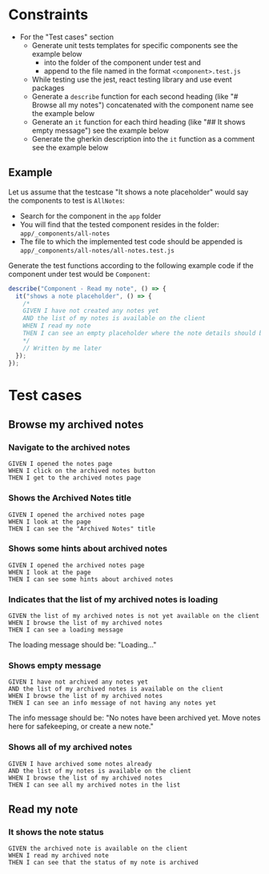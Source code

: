 # Constraints

- For the "Test cases" section
  - Generate unit tests templates for specific components see the example below
    - into the folder of the component under test and
    - append to the file named in the format `<component>.test.js`
  - While testing use the jest, react testing library and use event packages
  - Generate a `describe` function for each second heading (like "# Browse all my notes") concatenated with the component name see the example below
  - Generate an `it` function for each third heading (like "## It shows empty message") see the example below
  - Generate the gherkin description into the `it` function as a comment see the example below

## Example

Let us assume that the testcase "It shows a note placeholder" would say the components to test is `AllNotes`:

- Search for the component in the `app` folder
- You will find that the tested component resides in the folder: `app/_components/all-notes`
- The file to which the implemented test code should be appended is `app/_components/all-notes/all-notes.test.js`

Generate the test functions according to the following example code if the component under test would be `Component`:

```javascript
describe("Component - Read my note", () => {
  it("shows a note placeholder", () => {
    /*
    GIVEN I have not created any notes yet
    AND the list of my notes is available on the client
    WHEN I read my note
    THEN I can see an empty placeholder where the note details should be
    */
    // Written by me later
  });
});
```

# Test cases

## Browse my archived notes

### Navigate to the archived notes

```gherkin
GIVEN I opened the notes page
WHEN I click on the archived notes button
THEN I get to the archived notes page
```

### Shows the Archived Notes title

```gherkin
GIVEN I opened the archived notes page
WHEN I look at the page
THEN I can see the "Archived Notes" title
```

### Shows some hints about archived notes

```gherkin
GIVEN I opened the archived notes page
WHEN I look at the page
THEN I can see some hints about archived notes
```

### Indicates that the list of my archived notes is loading

```gherkin
GIVEN the list of my archived notes is not yet available on the client
WHEN I browse the list of my archived notes
THEN I can see a loading message
```

The loading message should be: "Loading..."

### Shows empty message

```gherkin
GIVEN I have not archived any notes yet
AND the list of my archived notes is available on the client
WHEN I browse the list of my archived notes
THEN I can see an info message of not having any notes yet
```

The info message should be: "No notes have been archived yet. Move notes here for safekeeping, or create a new note."

### Shows all of my archived notes

```gherkin
GIVEN I have archived some notes already
AND the list of my notes is available on the client
WHEN I browse the list of my archived notes
THEN I can see all my archived notes in the list
```

## Read my note

### It shows the note status

```gherkin
GIVEN the archived note is available on the client
WHEN I read my archived note
THEN I can see that the status of my note is archived
```
